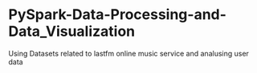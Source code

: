 # PySpark-Data-Processing-and-Data_Visualization
Using Datasets related to lastfm online music service and analusing user data 
